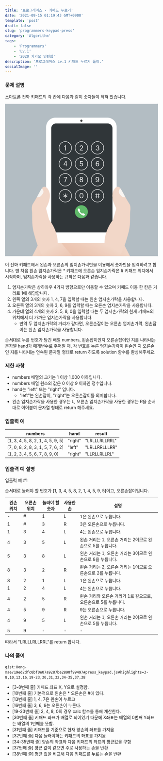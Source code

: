 ```yaml
---
title: '프로그래머스 - 키패드 누르기'
date: '2021-09-15 01:19:43 GMT+0900'
template: 'post'
draft: false
slug: 'programmers-keypad-press'
category: 'Algorithm'
tags:
    - 'Programmers'
    - 'Lv.1'
    - '2020 카카오 인턴쉽'
description: '프로그래머스 Lv.1 키패드 누르기 풀이.'
socialImage: ''
---
```


### 문제 설명

스마트폰 전화 키패드의 각 칸에 다음과 같이 숫자들이 적혀 있습니다.

<div class='picture'>

![keypad_press.png](/media/keypad_press.png)

</div>

이 전화 키패드에서 왼손과 오른손의 엄지손가락만을 이용해서 숫자만을 입력하려고 합니다.
맨 처음 왼손 엄지손가락은 \* 키패드에 오른손 엄지손가락은 # 키패드 위치에서 시작하며, 엄지손가락을 사용하는 규칙은 다음과 같습니다.

1. 엄지손가락은 상하좌우 4가지 방향으로만 이동할 수 있으며 키패드 이동 한 칸은 거리로 1에 해당합니다.
1. 왼쪽 열의 3개의 숫자 1, 4, 7을 입력할 때는 왼손 엄지손가락을 사용합니다.
1. 오른쪽 열의 3개의 숫자 3, 6, 9를 입력할 때는 오른손 엄지손가락을 사용합니다.
1. 가운데 열의 4개의 숫자 2, 5, 8, 0을 입력할 때는 두 엄지손가락의 현재 키패드의 위치에서 더 가까운 엄지손가락을 사용합니다.
    - 만약 두 엄지손가락의 거리가 같다면, 오른손잡이는 오른손 엄지손가락, 왼손잡이는 왼손 엄지손가락을 사용합니다.

순서대로 누를 번호가 담긴 배열 numbers, 왼손잡이인지 오른손잡이인 지를 나타내는 문자열 hand가 매개변수로 주어질 때, 각 번호를 누른 엄지손가락이 왼손인 지 오른손인 지를 나타내는 연속된 문자열 형태로 return 하도록 solution 함수를 완성해주세요.

### 제한 사항

-   numbers 배열의 크기는 1 이상 1,000 이하입니다.
-   numbers 배열 원소의 값은 0 이상 9 이하인 정수입니다.
-   hand는 "left" 또는 "right" 입니다.
    -   "left"는 왼손잡이, "right"는 오른손잡이를 의미합니다.
-   왼손 엄지손가락을 사용한 경우는 L, 오른손 엄지손가락을 사용한 경우는 R을 순서대로 이어붙여 문자열 형태로 return 해주세요.

### 입출력 예

| numbers                           | hand    | result        |
| --------------------------------- | ------- | ------------- |
| [1, 3, 4, 5, 8, 2, 1, 4, 5, 9, 5] | "right" | "LRLLLRLLRRL" |
| [7, 0, 8, 2, 8, 3, 1, 5, 7, 6, 2] | "left"  | "LRLLRRLLLRR" |
| [1, 2, 3, 4, 5, 6, 7, 8, 9, 0]    | "right" | "LLRLLRLLRL"  |

### 입출력 예 설명

입출력 예 #1

순서대로 눌러야 할 번호가 [1, 3, 4, 5, 8, 2, 1, 4, 5, 9, 5]이고, 오른손잡이입니다.

| 왼손 위치 | 오른손 위치 | 눌러야 할 숫자 | 사용한 손 | 설명                                                             |
| --------- | ----------- | -------------- | --------- | ---------------------------------------------------------------- |
| -         | #           | 1              | L         | 1은 왼손으로 누릅니다.                                           |
| 1         | #           | 3              | R         | 3은 오른손으로 누릅니다.                                         |
| 1         | 3           | 4              | L         | 4는 왼손으로 누릅니다.                                           |
| 4         | 3           | 5              | L         | 왼손 거리는 1, 오른손 거리는 2이므로 왼손으로 5를 누릅니다.      |
| 5         | 3           | 8              | L         | 왼손 거리는 1, 오른손 거리는 3이므로 왼손으로 8을 누릅니다.      |
| 8         | 3           | 2              | R         | 왼손 거리는 2, 오른손 거리는 1이므로 오른손으로 2를 누릅니다.    |
| 8         | 2           | 1              | L         | 1은 왼손으로 누릅니다.                                           |
| 1         | 2           | 4              | L         | 4는 왼손으로 누릅니다.                                           |
| 4         | 2           | 5              | R         | 왼손 거리와 오른손 거리가 1로 같으므로, 오른손으로 5를 누릅니다. |
| 4         | 5           | 9              | R         | 9는 오른손으로 누릅니다.                                         |
| 4         | 9           | 5              | L         | 왼손 거리는 1, 오른손 거리는 2이므로 왼손으로 5를 누릅니다.      |
| 5         | 9           | -              | -         | -                                                                |

따라서 "LRLLLRLLRRL"를 return 합니다.

### 나의 풀이

`gist:Hong-mae/19ed2dfc0bf0e07a9287be2890f99497#press_keypad.js#highlights=3-8,10,13,16,19-23,30,31,32,34-35,37,38`

-   [3-8번째 줄] 키패드 좌표 X, Y으로 설정함.
-   [10번째 줄] 기본적으로 왼손은 \* 오른손은 \#에 있다.
-   [13번째 줄] 1, 4, 7은 왼손이 누르고
-   [16번째 줄] 3, 6, 9는 오른손이 누른다.
-   [19-23번쨰 줄] 2, 4, 8, 0의 경우 calc 함수를 통해 계산한다.
-   [30번째 줄] 키패드 좌표가 배열로 되어있기 때문에 X좌표는 배열의 0번째 Y좌표는 배열의 1번째를 뜻함.
-   [31번째 줄] 키패드를 기준으로 현재 양손의 좌표를 가져옴
-   [32번째 줄] 다음 눌러야하는 키패드의 좌표를 가져옴
-   [34-35번째 줄] 양손의 좌표와 다음 키패드의 좌표의 평균값을 구함
-   [37번째 줄] 평균 값이 같으면 주로 사용하는 손을 반환
-   [38번째 줄] 평균 값을 비교해 다음 키패드를 누르는 손을 반환
